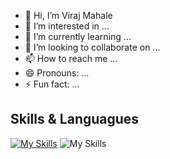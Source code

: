 - 👋 Hi, I’m Viraj Mahale
- 👀 I’m interested in ...
- 🌱 I’m currently learning ...
- 💞️ I’m looking to collaborate on ...
- 📫 How to reach me ...
- 😄 Pronouns: ...
- ⚡ Fun fact: ...

<!---
viraj10vsm/viraj10vsm is a ✨ special ✨ repository because its `README.md` (this file) appears on your GitHub profile.
You can click the Preview link to take a look at your changes.
--->
## Skills & Languagues
[![My Skills](https://skillicons.dev/icons?i=python,flask,mongo,bootstrap,pycharm,vscode,c,html,css)](https://skillicons.dev)
![My Skills](https://go-skill-icons.vercel.app/api/icons?i=oracle,word,excel,pandas,&titles=true)
